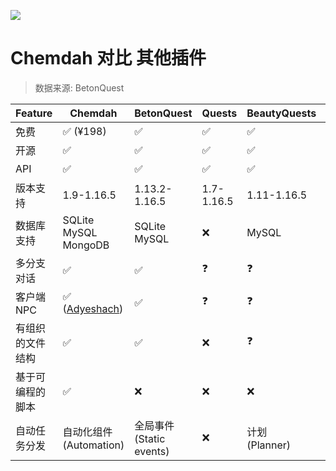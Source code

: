 ![](https://i.loli.net/2021/02/03/FBrgWYhtn8VwNlc.png)

# Chemdah 对比 其他插件
> 数据来源: BetonQuest

| Feature | Chemdah | BetonQuest | Quests | BeautyQuests | QuestCreator | MangoQuest |
| --- | --- | --- | --- | --- | --- | --- |
| 免费 | ✅ (¥198) | ✅ | ✅ | ✅ | ❌ (¥131.25) | ✅
| 开源 | ✅ | ✅ | ✅ | ✅ | ❌ | ✅
| API | ✅ | ✅ | ✅ | ✅ | ❌ (闭源) | ✅
| 版本支持 | 1.9-1.16.5 | 1.13.2-1.16.5 | 1.7-1.16.5 | 1.11-1.16.5 | 1.7-1.16.5 | 1.13-1.16.5
| 数据库支持 | SQLite<br>MySQL<br>MongoDB | SQLite<br>MySQL | ❌ | MySQL | MySQL | MySQL<br>MongoDB
| 多分支对话 | ✅ | ✅ | ❓ | ❓| ✅ | ❓
| 客户端 NPC | ✅ ([Adyeshach](https://github.com/taboolib/Adyeshach)) | ✅ | ❓ | ❓| ✅ | ❓
| 有组织的文件结构 | ✅ | ✅ | ❌ | ❓ | ✅ | ✅
| 基于可编程的脚本 | ✅ | ❌ | ❌ | ❌ | ❌ | ❌
| 自动任务分发 | 自动化组件 <br> (Automation) | 全局事件 <br> (Static events) | ❌ | 计划 <br> (Planner) | 任务池 <br> (Quest Pools) | ❌